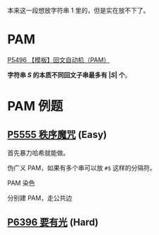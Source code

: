 本来这一段想放字符串 1 里的，但是实在放不下了。

# PAM

[P5496 【模板】回文自动机（PAM）](https://www.luogu.com.cn/problem/P5496)

**字符串 $S$ 的本质不同回文子串最多有 $\lvert S \rvert$ 个**。

# PAM 例题

## [P5555 秩序魔咒](https://www.luogu.com.cn/problem/P5555) (Easy)

>

首先暴力哈希就能做。

伪广义 PAM，如果有多个串可以放 `#$` 这样的分隔符。

PAM 染色

分别建 PAM，走公共边

## []()

## [P6396 要有光](https://www.luogu.com.cn/problem/P6396) (Hard)